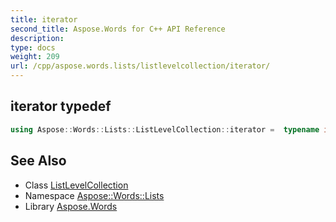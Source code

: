 ```yaml
---
title: iterator
second_title: Aspose.Words for C++ API Reference
description: 
type: docs
weight: 209
url: /cpp/aspose.words.lists/listlevelcollection/iterator/
---
```

## iterator typedef




```cpp
using Aspose::Words::Lists::ListLevelCollection::iterator =  typename iterator_holder_type::iterator
```

## See Also

* Class [ListLevelCollection](../)
* Namespace [Aspose::Words::Lists](../../)
* Library [Aspose.Words](../../../)
